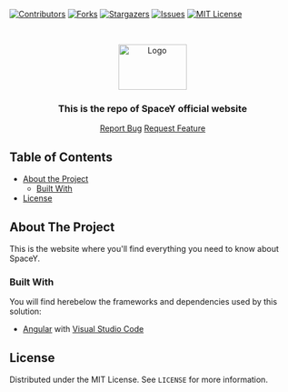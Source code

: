 <!-- 
	Huge thank you to this repository for their amazing README template!
	https://github.com/othneildrew/Best-README-Template/blob/master/README.md
-->

<!-- PROJECT SHIELDS -->
[![Contributors][contributors-shield]][contributors-url]
[![Forks][forks-shield]][forks-url]
[![Stargazers][stars-shield]][stars-url]
[![Issues][issues-shield]][issues-url]
[![MIT License][license-shield]][license-url]



<!-- PROJECT LOGO -->
<br />
<p align="center">
  <a href="https://github.com/wearespacey/orgwebsite">
    <img src="https://nsa40.casimages.com/img/2019/08/11/190811015143756586.jpg" alt="Logo" width="120" height="80">
  </a>

  <h3 align="center">This is the repo of SpaceY official website</h3>

  <p align="center">
    <a href="https://github.com/wearespacey/orgwebsite/issues">Report Bug</a>
    <a href="https://github.com/wearespacey/orgwebsite/issues">Request Feature</a>
  </p>
</p>



<!-- TABLE OF CONTENTS -->
## Table of Contents

* [About the Project](#about-the-project)
  * [Built With](#built-with)
* [License](#license)


<!-- ABOUT THE PROJECT -->
## About The Project
This is the website where you'll find everything you need to know about SpaceY.

### Built With
You will find herebelow the frameworks and dependencies used by this solution:
* [Angular](https://angular.io/) with [Visual Studio Code](https://code.visualstudio.com/)

<!-- LICENSE -->
## License

Distributed under the MIT License. See `LICENSE` for more information.

<!-- MARKDOWN LINKS & IMAGES -->
<!-- https://www.markdownguide.org/basic-syntax/#reference-style-links -->
[contributors-shield]: https://img.shields.io/github/contributors/wearespacey/orgwebsite?style=flat-square
[contributors-url]: https://github.com/wearespacey/orgwebsite/graphs/contributors
[forks-shield]: https://img.shields.io/github/forks/wearespacey/orgwebsite?style=flat-square
[forks-url]: https://github.com/wearespacey/orgwebsite/network/members
[stars-shield]: https://img.shields.io/github/stars/wearespacey/orgwebsite?style=flat-square
[stars-url]: https://github.com/wearespacey/orgwebsite/stargazers
[issues-shield]: https://img.shields.io/github/issues/wearespacey/orgwebsite?style=flat-square
[issues-url]: https://github.com/wearespacey/orgwebsite/issues
[license-shield]: https://img.shields.io/github/license/wearespacey/orgwebsite?style=flat-square
[license-url]: https://github.com/wearespacey/orgwebsite/blob/master/LICENSE
